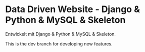 # Data Driven Website - Django & Python & MySQL & Skeleton

Entwickelt mit Django & Python & MySQL & Skeleton.


This is the dev branch for developing new features.